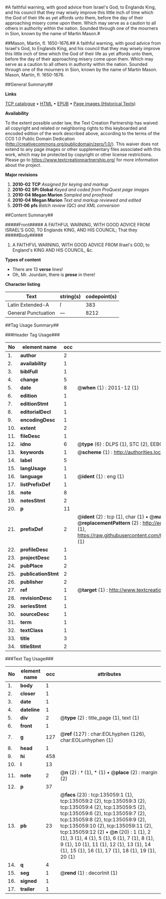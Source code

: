 #A faithful warning, with good advice from Israel's God, to Englands King, and his council that they may wisely improve this little inch of time which the God of their life as yet affords unto them, before the day of their approaching misery come upon them. Which may serve as a caution to all others in authority within the nation. Sounded through one of the mourners in Sion, known by the name of Martin Mason.#

##Mason, Martin, fl. 1650-1676.##
A faithful warning, with good advice from Israel's God, to Englands King, and his council that they may wisely improve this little inch of time which the God of their life as yet affords unto them, before the day of their approaching misery come upon them. Which may serve as a caution to all others in authority within the nation. Sounded through one of the mourners in Sion, known by the name of Martin Mason.
Mason, Martin, fl. 1650-1676.

##General Summary##

**Links**

[TCP catalogue](http://www.ota.ox.ac.uk/tcp/)  • 
[HTML](http://tei.it.ox.ac.uk/tcp/Texts-HTML/free/A89/A89638.html)  • 
[EPUB](http://tei.it.ox.ac.uk/tcp/Texts-EPUB/free/A89/A89638.epub) • 
[Page images (Historical Texts)](https://historicaltexts.jisc.ac.uk/eebo-99899666e)

**Availability**

To the extent possible under law, the Text Creation Partnership has waived all copyright and related or neighboring rights to this keyboarded and encoded edition of the work described above, according to the terms of the CC0 1.0 Public Domain Dedication (http://creativecommons.org/publicdomain/zero/1.0/). This waiver does not extend to any page images or other supplementary files associated with this work, which may be protected by copyright or other license restrictions. Please go to https://www.textcreationpartnership.org/ for more information about the project.

**Major revisions**

1. __2010-02__ __TCP__ *Assigned for keying and markup*
1. __2010-02__ __SPi Global__ *Keyed and coded from ProQuest page images*
1. __2010-04__ __Megan Marion__ *Sampled and proofread*
1. __2010-04__ __Megan Marion__ *Text and markup reviewed and edited*
1. __2011-06__ __pfs__ *Batch review (QC) and XML conversion*

##Content Summary##

#####Front#####
A FAITHFUL WARNING, WITH GOOD ADVICE FROM ISRAEL'S GOD, TO Englands KING, AND HIS COUNCIL; That they
#####Body#####

1. A FAITHFVL WARNING, WITH GOOD ADVICE FROM Iſrael's GOD, to England's KING AND HIS COUNCIL, &c.

**Types of content**

  * There are 13 **verse** lines!
  * Oh, Mr. Jourdain, there is **prose** in there!

**Character listing**


|Text|string(s)|codepoint(s)|
|---|---|---|
|Latin Extended-A|ſ|383|
|General Punctuation|—|8212|

##Tag Usage Summary##

###Header Tag Usage###

|No|element name|occ|attributes|
|---|---|---|---|
|1.|__author__|2||
|2.|__availability__|1||
|3.|__biblFull__|1||
|4.|__change__|5||
|5.|__date__|8| @__when__ (1) : 2011-12 (1)|
|6.|__edition__|1||
|7.|__editionStmt__|1||
|8.|__editorialDecl__|1||
|9.|__encodingDesc__|1||
|10.|__extent__|2||
|11.|__fileDesc__|1||
|12.|__idno__|6| @__type__ (6) : DLPS (1), STC (2), EEBO-CITATION (1), PROQUEST (1), VID (1)|
|13.|__keywords__|1| @__scheme__ (1) : http://authorities.loc.gov/ (1)|
|14.|__label__|5||
|15.|__langUsage__|1||
|16.|__language__|1| @__ident__ (1) : eng (1)|
|17.|__listPrefixDef__|1||
|18.|__note__|8||
|19.|__notesStmt__|2||
|20.|__p__|11||
|21.|__prefixDef__|2| @__ident__ (2) : tcp (1), char (1)  •  @__matchPattern__ (2) : ([0-9\-]+):([0-9IVX]+) (1), (.+) (1)  •  @__replacementPattern__ (2) : http://eebo.chadwyck.com/downloadtiff?vid=$1&page=$2 (1), https://raw.githubusercontent.com/textcreationpartnership/Texts/master/tcpchars.xml#$1 (1)|
|22.|__profileDesc__|1||
|23.|__projectDesc__|1||
|24.|__pubPlace__|2||
|25.|__publicationStmt__|2||
|26.|__publisher__|2||
|27.|__ref__|1| @__target__ (1) : http://www.textcreationpartnership.org/docs/. (1)|
|28.|__revisionDesc__|1||
|29.|__seriesStmt__|1||
|30.|__sourceDesc__|1||
|31.|__term__|1||
|32.|__textClass__|1||
|33.|__title__|3||
|34.|__titleStmt__|2||


###Text Tag Usage###

|No|element name|occ|attributes|
|---|---|---|---|
|1.|__body__|1||
|2.|__closer__|1||
|3.|__date__|1||
|4.|__dateline__|1||
|5.|__div__|2| @__type__ (2) : title_page (1), text (1)|
|6.|__front__|1||
|7.|__g__|127| @__ref__ (127) : char:EOLhyphen (126), char:EOLunhyphen (1)|
|8.|__head__|1||
|9.|__hi__|458||
|10.|__l__|13||
|11.|__note__|2| @__n__ (2) : † (1), * (1)  •  @__place__ (2) : margin (2)|
|12.|__p__|37||
|13.|__pb__|23| @__facs__ (23) : tcp:135059:1 (1), tcp:135059:2 (2), tcp:135059:3 (2), tcp:135059:4 (2), tcp:135059:5 (2), tcp:135059:6 (2), tcp:135059:7 (2), tcp:135059:8 (2), tcp:135059:9 (2), tcp:135059:10 (2), tcp:135059:11 (2), tcp:135059:12 (2)  •  @__n__ (20) : 1 (1), 2 (1), 3 (1), 4 (1), 5 (1), 6 (1), 7 (1), 8 (1), 9 (1), 10 (1), 11 (1), 12 (1), 13 (1), 14 (1), 15 (1), 16 (1), 17 (1), 18 (1), 19 (1), 20 (1)|
|14.|__q__|4||
|15.|__seg__|1| @__rend__ (1) : decorInit (1)|
|16.|__signed__|1||
|17.|__trailer__|1||
